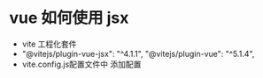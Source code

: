 # vue 如何使用 jsx
 
- vite 工程化套件
-   "@vitejs/plugin-vue-jsx": "^4.1.1",
    "@vitejs/plugin-vue": "^5.1.4",
- vite.config.js配置文件中 添加配置